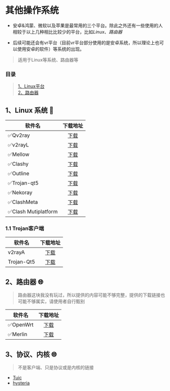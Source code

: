# **其他操作系统**

- 安卓&鸿蒙、微软以及苹果是最常用的三个平台。除此之外还有一些使用的人相较于以上几种相比比较少的平台，比如*Linux*、*路由器*

- 后续可能还会有vr平台（目前vr平台部分使用的是安卓系统，所以理论上也可以使用安卓的软件）等系统的出现。

> 适用于Linux等系统、路由器等

### **目录**

> [1、Linux平台](#1linux-%E7%B3%BB%E7%BB%9F-)<br>
> [2、路由器](#2%E8%B7%AF%E7%94%B1%E5%99%A8-)

## **1、Linux 系统** 🐧

|软件名 |下载地址|
| ------ | :---: |
|✅Qv2ray|[下载](https://github.com/Qv2ray/Qv2ray)
|✅v2rayL|[下载](https://github.com/jiangxufeng/v2rayL/releases)
|✅Mellow|[下载](https://github.com/mellow-io/mellow)
|✅Clashy|[下载](https://github.com/SpongeNobody/Clashy/releases)
|✅Outline|[下载](https://getoutline.org/zh-CN/)
|✅Trojan-qt5|[下载]()
|✅Nekoray|[下载](https://github.com/MatsuriDayo/nekoray/releases)
|✅ClashMeta|[下载](https://github.com/MetaCubeX/Clash.Meta/releases)
|✅Clash Mutiplatform|[下载](https://t.me/c/1834195052/41)

### **1.1 Trojan客户端**

|软件名 |下载地址|
| ------ | :---: |
|v2rayA|[下载](https://github.com/v2rayA/v2rayA/releases)
|Trojan-Qt5|[下载](https://itlanyan.com/download.php?filename=/trojan/Trojan-Qt5-v1.4.0.7z)


## **2、路由器** 🌐

> 路由器这块我没有玩过，所以提供的内容可能不够完整，提供的下载链接也可能不够属实，请使用者自行甄别

|软件名|下载地址|
| ---------- | :---: |
|✅OpenWrt|[下载](https://openwrt.org/)|
|✅Merlin|[下载](https://www.koolcenter.com/category/merlin)|

## **3、协议、内核** 🌐

> 不是客户端、只是协议或是内核的链接

- [Tuic](https://github.com/EAimTY/tuic/tree/dev)
- [hysteria](https://github.com/apernet/hysteria)



